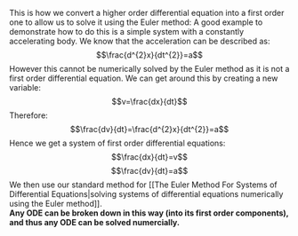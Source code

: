 This is how we convert a higher order differential equation into a first order one to allow us to solve it using the Euler method:
A good example to demonstrate how to do this is a simple system with a constantly accelerating body.
We know that the acceleration can be described as:
$$\frac{d^{2}x}{dt^{2}}=a$$
However this cannot be numerically solved by the Euler method as it is not a first order differential equation.
We can get around this by creating a new variable:
$$v=\frac{dx}{dt}$$
Therefore:
$$\frac{dv}{dt}=\frac{d^{2}x}{dt^{2}}=a$$
Hence we get a system of first order differential equations:
$$\frac{dx}{dt}=v$$
$$\frac{dv}{dt}=a$$
We then use our standard method for [[The Euler Method For Systems of Differential Equations|solving systems of differential equations numerically using the Euler method]].
\
**Any ODE can be broken down in this way (into its first order components), and thus any ODE can be solved numercially.**
